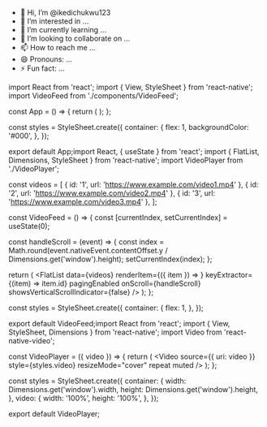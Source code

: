 - 👋 Hi, I’m @ikedichukwu123
- 👀 I’m interested in ...
- 🌱 I’m currently learning ...
- 💞️ I’m looking to collaborate on ...
- 📫 How to reach me ...
- 😄 Pronouns: ...
- ⚡ Fun fact: ...

<!---
ikedichukwu123/ikedichukwu123 is a ✨ special ✨ repository because its `README.md` (this file) appears on your GitHub profile.
You can click the Preview link to take a look at your changes.
--->
import React from 'react';
import { View, StyleSheet } from 'react-native';
import VideoFeed from './components/VideoFeed';

const App = () => {
  return (
    <View style={styles.container}>
      <VideoFeed />
    </View>
  );
};

const styles = StyleSheet.create({
  container: {
    flex: 1,
    backgroundColor: '#000',
  },
});

export default App;import React, { useState } from 'react';
import { FlatList, Dimensions, StyleSheet } from 'react-native';
import VideoPlayer from './VideoPlayer';

const videos = [
  { id: '1', url: 'https://www.example.com/video1.mp4' },
  { id: '2', url: 'https://www.example.com/video2.mp4' },
  { id: '3', url: 'https://www.example.com/video3.mp4' },
];

const VideoFeed = () => {
  const [currentIndex, setCurrentIndex] = useState(0);

  const handleScroll = (event) => {
    const index = Math.round(event.nativeEvent.contentOffset.y / Dimensions.get('window').height);
    setCurrentIndex(index);
  };

  return (
    <FlatList
      data={videos}
      renderItem={({ item }) => <VideoPlayer video={item.url} />}
      keyExtractor={(item) => item.id}
      pagingEnabled
      onScroll={handleScroll}
      showsVerticalScrollIndicator={false}
    />
  );
};

const styles = StyleSheet.create({
  container: {
    flex: 1,
  },
});

export default VideoFeed;import React from 'react';
import { View, StyleSheet, Dimensions } from 'react-native';
import Video from 'react-native-video';

const VideoPlayer = ({ video }) => {
  return (
    <View style={styles.container}>
      <Video
        source={{ uri: video }}
        style={styles.video}
        resizeMode="cover"
        repeat
        muted
      />
    </View>
  );
};

const styles = StyleSheet.create({
  container: {
    width: Dimensions.get('window').width,
    height: Dimensions.get('window').height,
  },
  video: {
    width: '100%',
    height: '100%',
  },
});

export default VideoPlayer;
